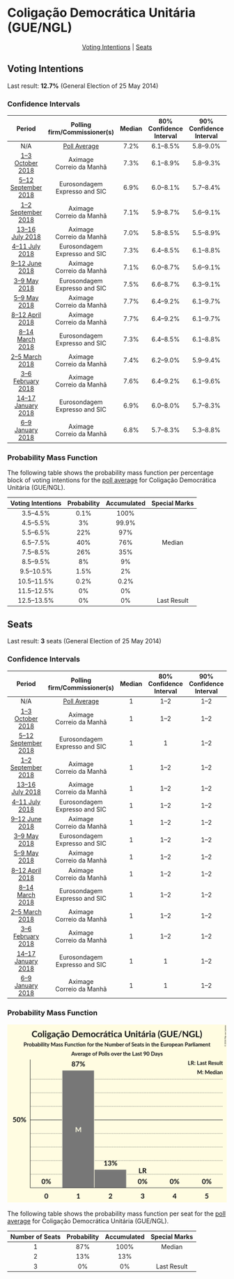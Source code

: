 # Coligação Democrática Unitária (GUE/NGL)

<p align="center"><a href="#voting-intentions">Voting Intentions</a> | <a href="#seats">Seats</a></p>

## Voting Intentions

Last result: **12.7%** (General Election of 25 May 2014)

### Confidence Intervals

| Period     | Polling firm/Commissioner(s) | Median | 80% Confidence Interval | 90% Confidence Interval | 95% Confidence Interval | 99% Confidence Interval |
|:----------:|:----------------:|:-----------:|:-----------------------:|:-----------------------:|:-----------------------:|:-----------------------:|
| N/A | [Poll Average](average.html) | 7.2% | 6.1–8.5% | 5.8–9.0% | 5.5–9.4% | 5.1–10.2% |
| [1–3 October 2018](2018-10-03-Aximage.html) | Aximage <br> Correio da Manhã | 7.3% | 6.1–8.9% | 5.8–9.3% | 5.5–9.7% | 5.0–10.5% |
| [5–12 September 2018](2018-09-12-Eurosondagem.html) | Eurosondagem <br> Expresso and SIC | 6.9% | 6.0–8.1% | 5.7–8.4% | 5.5–8.7% | 5.1–9.3% |
| [1–2 September 2018](2018-09-02-Aximage.html) | Aximage <br> Correio da Manhã | 7.1% | 5.9–8.7% | 5.6–9.1% | 5.3–9.5% | 4.8–10.3% |
| [13–16 July 2018](2018-07-16-Aximage.html) | Aximage <br> Correio da Manhã | 7.0% | 5.8–8.5% | 5.5–8.9% | 5.2–9.3% | 4.7–10.1% |
| [4–11 July 2018](2018-07-11-Eurosondagem.html) | Eurosondagem <br> Expresso and SIC | 7.3% | 6.4–8.5% | 6.1–8.8% | 5.9–9.1% | 5.4–9.7% |
| [9–12 June 2018](2018-06-12-Aximage.html) | Aximage <br> Correio da Manhã | 7.1% | 6.0–8.7% | 5.6–9.1% | 5.3–9.5% | 4.8–10.3% |
| [3–9 May 2018](2018-05-09-Eurosondagem.html) | Eurosondagem <br> Expresso and SIC | 7.5% | 6.6–8.7% | 6.3–9.1% | 6.1–9.3% | 5.6–9.9% |
| [5–9 May 2018](2018-05-09-Aximage.html) | Aximage <br> Correio da Manhã | 7.7% | 6.4–9.2% | 6.1–9.7% | 5.8–10.1% | 5.3–10.9% |
| [8–12 April 2018](2018-04-12-Aximage.html) | Aximage <br> Correio da Manhã | 7.7% | 6.4–9.2% | 6.1–9.7% | 5.8–10.1% | 5.2–10.9% |
| [8–14 March 2018](2018-03-14-Eurosondagem.html) | Eurosondagem <br> Expresso and SIC | 7.3% | 6.4–8.5% | 6.1–8.8% | 5.9–9.1% | 5.4–9.7% |
| [2–5 March 2018](2018-03-05-Aximage.html) | Aximage <br> Correio da Manhã | 7.4% | 6.2–9.0% | 5.9–9.4% | 5.6–9.8% | 5.1–10.6% |
| [3–6 February 2018](2018-02-06-Aximage.html) | Aximage <br> Correio da Manhã | 7.6% | 6.4–9.2% | 6.1–9.6% | 5.8–10.0% | 5.2–10.8% |
| [14–17 January 2018](2018-01-17-Eurosondagem.html) | Eurosondagem <br> Expresso and SIC | 6.9% | 6.0–8.0% | 5.7–8.3% | 5.5–8.6% | 5.1–9.2% |
| [6–9 January 2018](2018-01-09-Aximage.html) | Aximage <br> Correio da Manhã | 6.8% | 5.7–8.3% | 5.3–8.8% | 5.1–9.1% | 4.6–9.9% |

### Probability Mass Function

The following table shows the probability mass function per percentage block of voting intentions for the [poll average](average.html) for Coligação Democrática Unitária (GUE/NGL).

| Voting Intentions | Probability | Accumulated | Special Marks |
|:-----------------:|:-----------:|:-----------:|:-------------:|
| 3.5–4.5% | 0.1% | 100% |  |
| 4.5–5.5% | 3% | 99.9% |  |
| 5.5–6.5% | 22% | 97% |  |
| 6.5–7.5% | 40% | 76% | Median |
| 7.5–8.5% | 26% | 35% |  |
| 8.5–9.5% | 8% | 9% |  |
| 9.5–10.5% | 1.5% | 2% |  |
| 10.5–11.5% | 0.2% | 0.2% |  |
| 11.5–12.5% | 0% | 0% |  |
| 12.5–13.5% | 0% | 0% | Last Result |


## Seats

Last result: **3** seats (General Election of 25 May 2014)

### Confidence Intervals

| Period     | Polling firm/Commissioner(s) | Median | 80% Confidence Interval | 90% Confidence Interval | 95% Confidence Interval | 99% Confidence Interval |
|:----------:|:----------------:|:------:|:-----------------------:|:-----------------------:|:-----------------------:|:-----------------------:|
| N/A | [Poll Average](average.html) | 1 | 1–2 | 1–2 | 1–2 | 1–2 |
| [1–3 October 2018](2018-10-03-Aximage.html) | Aximage <br> Correio da Manhã | 1 | 1–2 | 1–2 | 1–2 | 1–2 |
| [5–12 September 2018](2018-09-12-Eurosondagem.html) | Eurosondagem <br> Expresso and SIC | 1 | 1 | 1–2 | 1–2 | 1–2 |
| [1–2 September 2018](2018-09-02-Aximage.html) | Aximage <br> Correio da Manhã | 1 | 1–2 | 1–2 | 1–2 | 1–2 |
| [13–16 July 2018](2018-07-16-Aximage.html) | Aximage <br> Correio da Manhã | 1 | 1–2 | 1–2 | 1–2 | 1–2 |
| [4–11 July 2018](2018-07-11-Eurosondagem.html) | Eurosondagem <br> Expresso and SIC | 1 | 1–2 | 1–2 | 1–2 | 1–2 |
| [9–12 June 2018](2018-06-12-Aximage.html) | Aximage <br> Correio da Manhã | 1 | 1–2 | 1–2 | 1–2 | 1–2 |
| [3–9 May 2018](2018-05-09-Eurosondagem.html) | Eurosondagem <br> Expresso and SIC | 1 | 1–2 | 1–2 | 1–2 | 1–2 |
| [5–9 May 2018](2018-05-09-Aximage.html) | Aximage <br> Correio da Manhã | 1 | 1–2 | 1–2 | 1–2 | 1–2 |
| [8–12 April 2018](2018-04-12-Aximage.html) | Aximage <br> Correio da Manhã | 1 | 1–2 | 1–2 | 1–2 | 1–2 |
| [8–14 March 2018](2018-03-14-Eurosondagem.html) | Eurosondagem <br> Expresso and SIC | 1 | 1–2 | 1–2 | 1–2 | 1–2 |
| [2–5 March 2018](2018-03-05-Aximage.html) | Aximage <br> Correio da Manhã | 1 | 1–2 | 1–2 | 1–2 | 1–2 |
| [3–6 February 2018](2018-02-06-Aximage.html) | Aximage <br> Correio da Manhã | 1 | 1–2 | 1–2 | 1–2 | 1–2 |
| [14–17 January 2018](2018-01-17-Eurosondagem.html) | Eurosondagem <br> Expresso and SIC | 1 | 1 | 1–2 | 1–2 | 1–2 |
| [6–9 January 2018](2018-01-09-Aximage.html) | Aximage <br> Correio da Manhã | 1 | 1 | 1–2 | 1–2 | 1–2 |

### Probability Mass Function

![Graph with seats probability mass function not yet produced](average-seats-pmf-coligaçãodemocráticaunitáriaguengl.png "Seats Probability Mass Function")

The following table shows the probability mass function per seat for the [poll average](average.html) for Coligação Democrática Unitária (GUE/NGL).

| Number of Seats | Probability | Accumulated | Special Marks |
|:---------------:|:-----------:|:-----------:|:-------------:|
| 1 | 87% | 100% | Median |
| 2 | 13% | 13% |  |
| 3 | 0% | 0% | Last Result |


